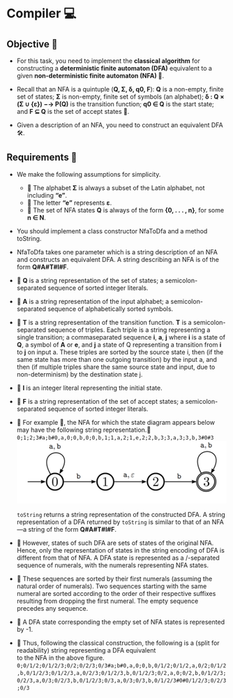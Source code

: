 # Compiler 💻

## Objective 🎯

- For this task, you need to implement the **classical algorithm** for constructing a **deterministic finite automaton (DFA)** equivalent to a given **non-deterministic finite automaton (NFA) 🤖**. 

- Recall that an NFA is a quintuple (**Q, Σ, δ, q0, F**): **Q** is a non-empty, finite set of states; **Σ** is non-empty, finite set of symbols (an alphabet); **δ : Q × (Σ ∪ {ε}) −→ P(Q)** is the transition function; **q0 ∈ Q** is the start state; and **F ⊆ Q** is the set of accept states 🤔. 

- Given a description of an NFA, you need to construct an equivalent DFA 🛠️.


## Requirements 📝
- We make the following assumptions for simplicity.
  - 📌 The alphabet **Σ** is always a subset of the Latin alphabet, not including **“e”**.
  - 📌 The letter **“e”** represents **ε**.
  - 📌 The set of NFA states **Q** is always of the form **{0, . . . , n}**, for some **n ∈ N**.
- You should implement a class constructor NfaToDfa and a method toString.

- NfaToDfa takes one parameter which is a string description of an NFA and constructs an equivalent DFA. A string describing an NFA is of the form **Q#A#T#I#F**.
- 📌 **Q** is a string representation of the set of states; a semicolon-separated sequence of sorted integer literals.
- 📌 **A** is a string representation of the input alphabet; a semicolon-separated sequence of alphabetically sorted symbols.
- 📌 **T** is a string representation of the transition function. **T** is a semicolon-separated sequence of triples. Each triple 
     is a string representing a single transition; a commaseparated sequence **i**, **a**, **j** where **i** is a state of **Q**, a symbol of **A** or **e**, and **j** a state of Q representing a transition from **i** to **j** on input a. These triples are sorted by the source state i, then (if the same state has more than one outgoing transition) by the input a, and then (if multiple triples share the same source state and input, due to non-determinism) by the destination state j.
- 📌 **I** is an integer literal representing the initial state.
- 📌 **F** is a string representation of the set of accept states; a semicolon-separated sequence of sorted integer literals.

- 📌 For example 🌟, the NFA for which the state diagram appears below may have the following string representation.🧵
     `0;1;2;3#a;b#0,a,0;0,b,0;0,b,1;1,a,2;1,e,2;2,b,3;3,a,3;3,b,3#0#3`
  <br>
  <img src="https://github.com/MohmmedTarek/Compiler/blob/main/FIGURES/TASK2_FIG1.jpg" alt="DFA State Diagram" width="600">

  `toString` returns a string representation of the constructed DFA. A string representation of a DFA returned by `toString` is similar to that of an NFA—a string of the form **Q#A#T#I#F**.
- 📌 However, states of such DFA are sets of states of the original NFA. Hence, only the representation of states in the string 
      encoding of DFA is different from that of NFA. A DFA state is represented as a /-separated sequence of numerals, with the numerals representing NFA states.
- 📌 These sequences are sorted by their first numerals (assuming the natural order of numerals). Two sequences starting with the same numeral are sorted according to the order of their respective suffixes resulting from dropping the first numeral. The empty sequence precedes any sequence.
- 📌 A DFA state corresponding the empty set of NFA states is represented by -1.
- 📌 Thus, following the classical construction, the following is a (split for readability) string representing a DFA equivalent  
     to the NFA in the above figure.    
     `0;0/1/2;0/1/2/3;0/2;0/2/3;0/3#a;b#0,a,0;0,b,0/1/2;0/1/2,a,0/2;0/1/2,b,0/1/2/3;0/1/2/3,a,0/2/3;0/1/2/3,b,0/1/2/3;0/2,a,0;0/2,b,0/1/2/3;0/2/3,a,0/3;0/2/3,b,0/1/2/3;0/3,a,0/3;0/3,b,0/1/2/3#0#0/1/2/3;0/2/3;0/3`
